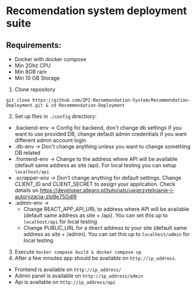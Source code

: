 # Recomendation system deployment suite

## Requirements:
- Docker with docker compose
- Min 2Ghz CPU
- Min 8GB ram
- Min 10 GB Storage


1. Clone repository 
 
`git clone https://github.com/ZPI-Recommendation-System/Recommendation-Deployment.git & cd Recommendation-Deployment`

2. Set up files in `./config` directiory:
  - .backend-env -> Config for backend, don't change db settings if you want to use provided DB, change default admin credentials if you want different admin account login
  -  .db-env -> Don't change anything unless you want to change something DB related
  -  .frontend-env -> Change to the address where API will be available (default same address as site /api). For local testing you can setup `localhost/api`
  -  .scrapper-env -> Don't change anything for default settings. Change CLIENT_ID and CLIENT_SECRET to assign your application. Check details on https://developer.allegro.pl/tutorials/uwierzytelnianie-i-autoryzacja-zlq9e75GdIR
  -  .admin-env -> 
     -  Change REACT_APP_API_URL to address where API will be available (default same address as site + /api). You can set this up to `localhost/api` for local testing
     -  Change PUBLIC_URL for a direct address to your site (default same address as site + /admin). You can set this up to `localhost/admin` for local testing
3. Execute `docker compose build & docker compose up`
4. After a few minutes app should be available on `http://ip_address`. 
-    Frontend is available on `http://ip_address/`
-    Admin panel is available on `http://ip_address/admin`
-    Api is available on `http://ip_address/api`